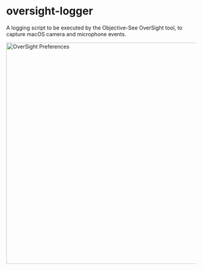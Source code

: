 # oversight-logger

A logging script to be executed by the Objective-See OverSight tool, to capture macOS camera and microphone events.

<img width="589" alt="OverSight Preferences" src="https://github.com/user-attachments/assets/00b11335-a92a-4eb2-9c93-09af8c349ac4">
